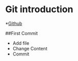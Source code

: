 # Git introduction
*[Github](https://github.com)

##First Commit
* Add file
* Change Content
* Commit
